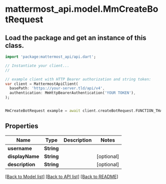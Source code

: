 # mattermost_api.model.MmCreateBotRequest

## Load the package and get an instance of this class.
```dart
import 'package:mattermost_api/api.dart';

// Instantiate your client...
//

// example client with HTTP Bearer authorization and string token:
var client = MattermostApiClient(
  basePath: 'https://your-server.tld/api/v4',
  authentication: MmHttpBearerAuthentication('YOUR TOKEN'),
);


MmCreateBotRequest example = await client.createBotRequest.FUNCTION_THAT_RETURNS_THIS_CLASS();

```

## Properties
Name | Type | Description | Notes
------------ | ------------- | ------------- | -------------
**username** | **String** |  | 
**displayName** | **String** |  | [optional] 
**description** | **String** |  | [optional] 

[[Back to Model list]](../GENERATED_README.md#documentation-for-models) [[Back to API list]](../GENERATED_README.md#documentation-for-api-endpoints) [[Back to README]](../GENERATED_README.md)


